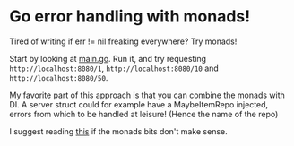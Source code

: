# Go error handling with monads!

Tired of writing if err != nil freaking everywhere? Try monads!

Start by looking at [main.go](main.go). Run it, and try requesting `http://localhost:8080/1`, `http://localhost:8080/10` and `http://localhost:8080/50`.

My favorite part of this approach is that you can combine the monads with DI. A server struct could for example have a MaybeItemRepo injected, errors from which to be handled at leisure! (Hence the name of the repo)

I suggest reading [this](http://codon.com/refactoring-ruby-with-monads) if the monads bits don't make sense.
